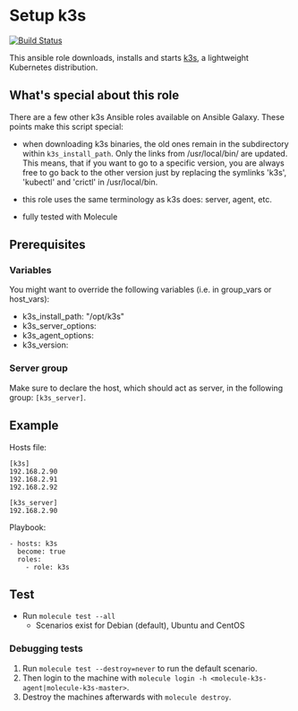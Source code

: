 # Setup k3s
[![Build Status](https://travis-ci.org/wabuMike/k3s.svg?branch=master)](https://travis-ci.org/wabuMike/k3s)

This ansible role downloads, installs and starts [k3s](https://k3s.io/), a lightweight Kubernetes  distribution.

## What's special about this role
There are a few other k3s Ansible roles available on Ansible Galaxy. These points make this script special:

- when downloading k3s binaries, the old ones remain in the subdirectory within `k3s_install_path`. Only the links from /usr/local/bin/ are updated. This means, that if you want to go to a specific version, you are always free to go back to the other version just by replacing the symlinks 'k3s', 'kubectl' and 'crictl' in /usr/local/bin.

- this role uses the same terminology as k3s does: server, agent, etc.

- fully tested with Molecule

## Prerequisites

### Variables

You might want to override the following variables (i.e. in group_vars or host_vars):

- k3s_install_path: "/opt/k3s"
- k3s_server_options:
- k3s_agent_options:
- k3s_version:

### Server group

Make sure to declare the host, which should act as server, in the following group: `[k3s_server]`.

## Example

Hosts file:

```
[k3s]
192.168.2.90
192.168.2.91
192.168.2.92

[k3s_server]
192.168.2.90
```

Playbook:

```
- hosts: k3s
  become: true
  roles:
    - role: k3s
```

## Test

- Run `molecule test --all`
  - Scenarios exist for Debian (default), Ubuntu and CentOS

### Debugging tests

1. Run `molecule test --destroy=never` to run the default scenario.
2. Then login to the machine with `molecule login -h <molecule-k3s-agent|molecule-k3s-master>`.
3. Destroy the machines afterwards with `molecule destroy`.
